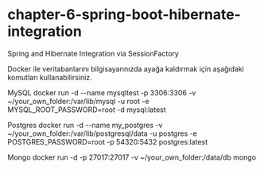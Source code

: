 # chapter-6-spring-boot-hibernate-integration
Spring and Hibernate Integration via SessionFactory

Docker ile veritabanlarını bilgisayarınızda ayağa kaldırmak için aşağıdaki komutları kullanabilirsiniz.

MySQL
docker run -d --name mysqltest -p 3306:3306 -v ~/your_own_folder:/var/lib/mysql -u root  -e MYSQL_ROOT_PASSWORD=root -d mysql:latest

Postgres
docker run -d --name my_postgres -v ~/your_own_folder:/var/lib/postgresql/data -u postgres -e POSTGRES_PASSWORD=root -p 54320:5432 postgres:latest

Mongo
docker run -d -p 27017:27017 -v ~/your_own_folder:/data/db mongo
